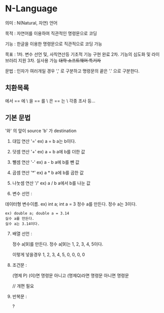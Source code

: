 # N-Language

의미 : N(Natural, 자연) 언어

목적 : 자연어를 이용하여 직관적인 명령문으로 코딩

기능 : 한글을 이용한 명령문으로 직관적으로 코딩 가능

목표 : 1차. 변수 선언 및, 사칙연산등 기초적 기능 구현 완료
      2차. 기능의 심도화 및 라이브러리 지원
      3차. 실사용 가능 ~~대학 소프트웨어 특기자~~

문법 : 인자가 여러개일 경우 ',' 로 구분하고 명령문의 끝은 '.' 으로 구분한다.

## 치환목록

에서 == 에 \\
을 == 를 \\
은 == 는 \\ 
각종 조사 등...

## 기본 문법

'와' 의 앞이 source 'b' 가 destination

1. 대입 연산 '='
    ex) a = b
    a는 b이다.

2. 덧셈 연산 '+'
    ex) a + b
    a에 b를 더한 값

3. 뺄셈 연산 '-'
    ex) a - b
    a에 b를 뺀 값

4. 곱셈 연산 '*'
    ex) a * b
    a에 b를 곱한 값

5. 나눗셈 연산 '/'
    ex) a / b
    a에서 b를 나눈 값

6. 변수 선언 :

데이터형 변수이름.
    ex) int a; int a = 3
    정수 a를 만든다.
    정수 a는 3이다.

    ex) double a; double a = 3.14
    실수 a를 만든다.
    실수 a는 3.14이다.

7. 배열 선언 :

    정수 a[9]를 만든다.
    정수 a[9]는 1, 2, 3, 4, 5이다.

    이렇게 넣을경우 1, 2, 3, 4, 5, 0, 0, 0, 0

8. 조건문 :

    (명제 P) (이)면 명령문
    아니고 (명제Q)라면 명령문
    아니면 명령문

    // 개편 필요

9. 반복문 :

    ?
